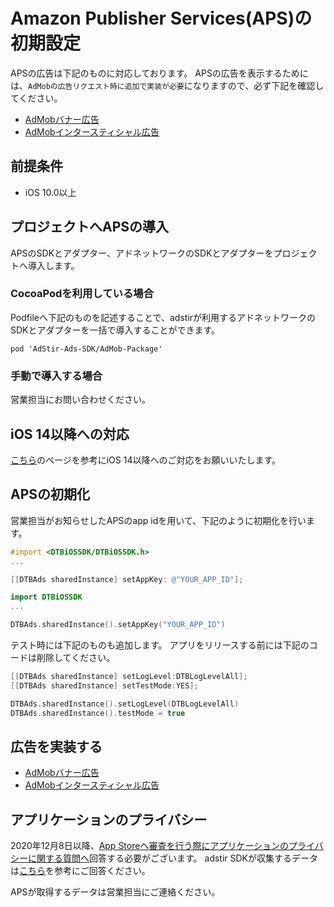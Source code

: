 # Amazon Publisher Services(APS)の初期設定

APSの広告は下記のものに対応しております。
APSの広告を表示するためには、`AdMobの広告リクエスト時に追加で実装が必要`になりますので、必ず下記を確認してください。

* [AdMobバナー広告](banner.md)
* [AdMobインタースティシャル広告](interstitial.md)

## 前提条件

* iOS 10.0以上

## プロジェクトへAPSの導入

APSのSDKとアダプター、アドネットワークのSDKとアダプターをプロジェクトへ導入します。

### CocoaPodを利用している場合
Podfileへ下記のものを記述することで、adstirが利用するアドネットワークのSDKとアダプターを一括で導入することができます。

```
pod 'AdStir-Ads-SDK/AdMob-Package'
```

### 手動で導入する場合

営業担当にお問い合わせください。

## iOS 14以降への対応

[こちら](../adstir/init/ios14.md)のページを参考にiOS 14以降へのご対応をお願いいたします。

## APSの初期化

営業担当がお知らせしたAPSのapp idを用いて、下記のように初期化を行います。

```Objective-c tab=
#import <DTBiOSSDK/DTBiOSSDK.h>
...

[[DTBAds sharedInstance] setAppKey: @"YOUR_APP_ID"];
```

```swift tab=
import DTBiOSSDK
...

DTBAds.sharedInstance().setAppKey("YOUR_APP_ID")
```

テスト時には下記のものも追加します。
アプリをリリースする前には下記のコードは削除してください。

```Objective-c tab=
[[DTBAds sharedInstance] setLogLevel:DTBLogLevelAll];
[[DTBAds sharedInstance] setTestMode:YES];
```

```swift tab=
DTBAds.sharedInstance().setLogLevel(DTBLogLevelAll)
DTBAds.sharedInstance().testMode = true
```

## 広告を実装する

* [AdMobバナー広告](banner.md)
* [AdMobインタースティシャル広告](interstitial.md)

## アプリケーションのプライバシー

2020年12月8日以降、[App Storeへ審査を行う際にアプリケーションのプライバシーに関する質問へ](https://developer.apple.com/app-store/app-privacy-details/)回答する必要がございます。
adstir SDKが収集するデータは[こちら](../adstir/info/privacy.md)を参考にご回答ください。

APSが取得するデータは営業担当にご連絡ください。